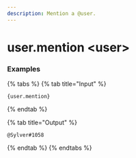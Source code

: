 ```yaml
---
description: Mention a @user.
---
```


# user.mention \<user\>

### Examples

{% tabs %}
{% tab title="Input" %}

```text
{user.mention}
```

{% endtab %}

{% tab title="Output" %}

```text
@Sylver#1058
```

{% endtab %}
{% endtabs %}

